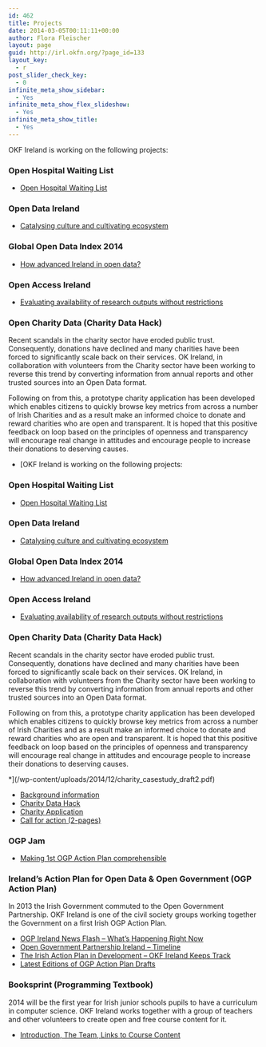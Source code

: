 ```yaml
---
id: 462
title: Projects
date: 2014-03-05T00:11:11+00:00
author: Flora Fleischer
layout: page
guid: http://irl.okfn.org/?page_id=133
layout_key:
  - r
post_slider_check_key:
  - 0
infinite_meta_show_sidebar:
  - Yes
infinite_meta_show_flex_slideshow:
  - Yes
infinite_meta_show_title:
  - Yes
---
```

OKF Ireland is working on the following projects:

### Open Hospital Waiting List

  * [Open Hospital Waiting List](/projects/open-hospital-waiting-list/)

<!--
	
<li><a href="http://rpubs.com/Corcoran_Ad/73622" target="_blank">National Overview</a></li>


	
<li><a href="http://rpubs.com/Corcoran_Ad/74385" target="_blank">In-Patient</a></li>


	
<li><a href="http://rpubs.com/Corcoran_Ad/72429" target="_blank">Out Patient</a></li>


	
<li><a href="http://rpubs.com/Corcoran_Ad/72428" target="_blank">Datasets</a></li>


	
<li><a href="http://rpubs.com/Corcoran_Ad/72426" target="_blank">Hospital locations</a></li>


-->

### Open Data Ireland

  * [Catalysing culture and cultivating ecosystem](/irish-okfn-chapter-launched-at-ckan-hackathon-in-dublin/)

### Global Open Data Index 2014

  * [How advanced Ireland in open data?](http://index.okfn.org/place/ireland/)

### Open Access Ireland

  *  <a href="/open-access-in-ireland/" target="_blank">Evaluating availability of research outputs without restrictions</a>

### Open Charity Data (Charity Data Hack)

Recent scandals in the charity sector have eroded public trust. Consequently, donations have declined and many charities have been forced to significantly scale back on their services. OK Ireland, in collaboration with volunteers from the Charity sector have been working to reverse this trend by converting information from annual reports and other trusted sources into an Open Data format.

Following on from this, a prototype charity application has been developed which enables citizens to quickly browse key metrics from across a number of Irish Charities and as a result make an informed choice to donate and reward charities who are open and transparent. It is hoped that this positive feedback on loop based on the principles of openness and transparency will encourage real change in attitudes and encourage people to increase their donations to deserving causes.

  * [OKF Ireland is working on the following projects:

### Open Hospital Waiting List

  * [Open Hospital Waiting List](/projects/open-hospital-waiting-list/)

<!--
	
<li><a href="http://rpubs.com/Corcoran_Ad/73622" target="_blank">National Overview</a></li>


	
<li><a href="http://rpubs.com/Corcoran_Ad/74385" target="_blank">In-Patient</a></li>


	
<li><a href="http://rpubs.com/Corcoran_Ad/72429" target="_blank">Out Patient</a></li>


	
<li><a href="http://rpubs.com/Corcoran_Ad/72428" target="_blank">Datasets</a></li>


	
<li><a href="http://rpubs.com/Corcoran_Ad/72426" target="_blank">Hospital locations</a></li>


-->

### Open Data Ireland

  * [Catalysing culture and cultivating ecosystem](/irish-okfn-chapter-launched-at-ckan-hackathon-in-dublin/)

### Global Open Data Index 2014

  * [How advanced Ireland in open data?](http://index.okfn.org/place/ireland/)

### Open Access Ireland

  *  <a href="/open-access-in-ireland/" target="_blank">Evaluating availability of research outputs without restrictions</a>

### Open Charity Data (Charity Data Hack)

Recent scandals in the charity sector have eroded public trust. Consequently, donations have declined and many charities have been forced to significantly scale back on their services. OK Ireland, in collaboration with volunteers from the Charity sector have been working to reverse this trend by converting information from annual reports and other trusted sources into an Open Data format.

Following on from this, a prototype charity application has been developed which enables citizens to quickly browse key metrics from across a number of Irish Charities and as a result make an informed choice to donate and reward charities who are open and transparent. It is hoped that this positive feedback on loop based on the principles of openness and transparency will encourage real change in attitudes and encourage people to increase their donations to deserving causes.

  *](/wp-content/uploads/2014/12/charity_casestudy_draft2.pdf) 
  * [Background information](/opening-up-charities/ "Opening Up Charities")
  * <a href="/chy-01-charity/" target="_blank">Charity Data Hack</a>
  * <a title="chy-04" href="/chy-04/" target="_blank">Charity Application</a>
  * [Call for action (2-pages)](/wp-content/uploads/2014/12/OpenCharityData-FinancialOpenData1.pdf)

### OGP Jam

  * <a href="/ogp-jam-round-up/" target="_blank">Making 1st OGP Action Plan comprehensible</a>

### Ireland&#8217;s Action Plan for Open Data & Open Government (OGP Action Plan)

In 2013 the Irish Government commuted to the Open Government Partnership. OKF Ireland is one of the civil society groups working together the Government on a first Irish OGP Action Plan.

  * [OGP Ireland News Flash &#8211; What&#8217;s Happening Right Now](/projects/ogp-ireland-news-flash/)
  * [Open Government Partnership Ireland &#8211; Timeline](/projects/1st-irish-ogp-action-plan/)
  * [The Irish Action Plan in Development &#8211; OKF Ireland Keeps Track](/ogp-action-plan/ "OGP Action Plan")
  * [Latest Editions of OGP Action Plan Drafts](/projects/latest-editions/)

### 

### Booksprint (Programming Textbook)

2014 will be the first year for Irish junior schools pupils to have a curriculum in computer science. OKF Ireland works together with a group of teachers and other volunteers to create open and free course content for it.

  * [Introduction, The Team, Links to Course Content](https://booksprint.hackpad.com/README-FIRST-Jr.-Cycle-Short-Course-5ptUVQwGyMO)

&nbsp;

### 

&nbsp;
